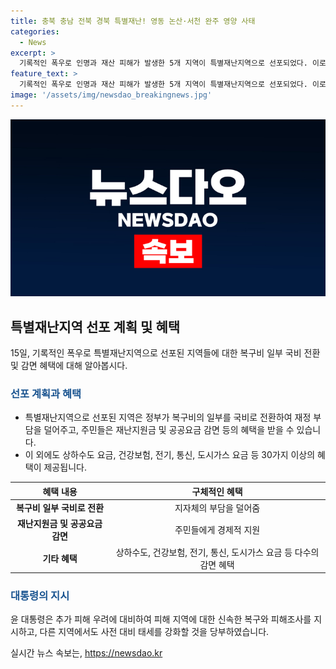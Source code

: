 ```yaml
---
title: 충북 충남 전북 경북 특별재난! 영동 논산·서천 완주 영양 사태
categories:
  - News
excerpt: >
  기록적인 폭우로 인명과 재산 피해가 발생한 5개 지역이 특별재난지역으로 선포되었다. 이로써 주민들은 국비로 복구비가 전환되어 재정 부담을 줄일 수 있고, 재난지원금, 공공요금 감면 등 다양한 혜택을 받을 수 있다. 또한, 추가적인 특별재난지역 선포를 위한 조사가 예정되어 있으며, 대통령은 피해 지역에 대한 신속한 응급 복구와 대비 태세에 만전을 당부했다. 앞으로의 대응에 대한 기대가 높아지고 있다.
feature_text: >
  기록적인 폭우로 인명과 재산 피해가 발생한 5개 지역이 특별재난지역으로 선포되었다. 이로써 주민들은 국비로 복구비가 전환되어 재정 부담을 줄일 수 있고, 재난지원금, 공공요금 감면 등 다양한 혜택을 받을 수 있다. 또한, 추가적인 특별재난지역 선포를 위한 조사가 예정되어 있으며, 대통령은 피해 지역에 대한 신속한 응급 복구와 대비 태세에 만전을 당부했다. 앞으로의 대응에 대한 기대가 높아지고 있다.
image: '/assets/img/newsdao_breakingnews.jpg'
---
```


<p><img src="/assets/img/newsdao_breakingnews.jpg" alt="ranknews 속보" /></p>

<h2 data-ke-size="size26">특별재난지역 선포 계획 및 혜택</h2>

<p data-ke-size="size16">15일, 기록적인 폭우로 특별재난지역으로 선포된 지역들에 대한 복구비 일부 국비 전환 및 감면 혜택에 대해 알아봅시다.</p>

<h3><b><span style="color: #1a5490;">선포 계획과 혜택</span></b></h3>

<ul>
<li>특별재난지역으로 선포된 지역은 정부가 복구비의 일부를 국비로 전환하여 재정 부담을 덜어주고, 주민들은 재난지원금 및 공공요금 감면 등의 혜택을 받을 수 있습니다.</li>
<li>이 외에도 상하수도 요금, 건강보험, 전기, 통신, 도시가스 요금 등 30가지 이상의 혜택이 제공됩니다.</li>
</ul>

<table>
<thead>
<tr>
<th>혜택 내용</th>
<th>구체적인 혜택</th>
</tr>
</thead>
<tbody>
<tr>
<td style="text-align: center; height: 17px;"><b>복구비 일부 국비로 전환</b></td>
<td style="text-align: center; height: 17px;">지자체의 부담을 덜어줌</td>
</tr>
<tr>
<td style="text-align: center; height: 17px;"><b>재난지원금 및 공공요금 감면</b></td>
<td style="text-align: center; height: 17px;">주민들에게 경제적 지원</td>
</tr>
<tr>
<td style="text-align: center; height: 17px;"><b>기타 혜택</b></td>
<td style="text-align: center; height: 17px;">상하수도, 건강보험, 전기, 통신, 도시가스 요금 등 다수의 감면 혜택</td>
</tr>
</tbody>
</table>

<h3><b><span style="color: #1a5490;">대통령의 지시</span></b></h3>

<p data-ke-size="size16">윤 대통령은 추가 피해 우려에 대비하여 피해 지역에 대한 신속한 복구와 피해조사를 지시하고, 다른 지역에서도 사전 대비 태세를 강화할 것을 당부하였습니다.</p>
실시간 뉴스 속보는, <a href="https://newsdao.kr" rel="dofollow">https://newsdao.kr</a>


